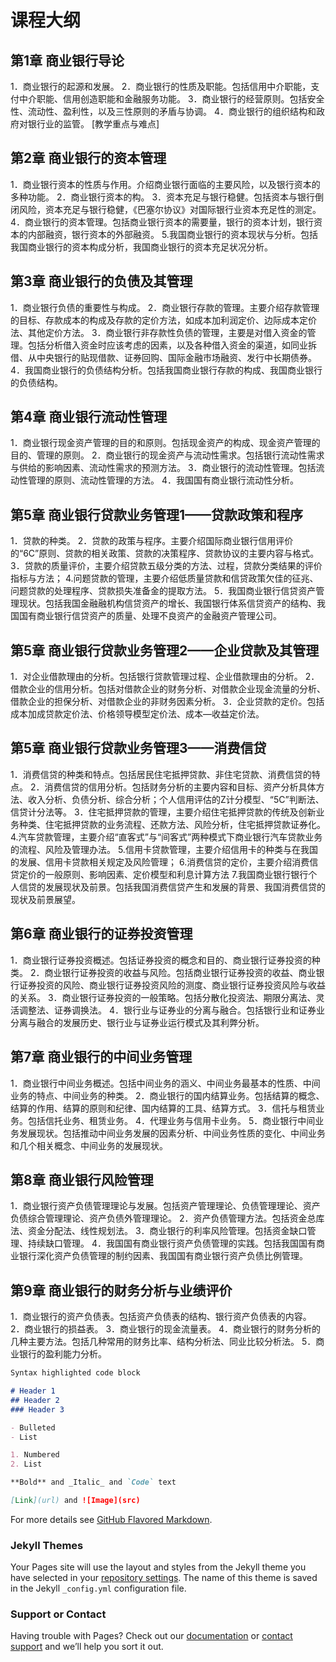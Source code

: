 # 课程大纲


## 第1章   商业银行导论
 
1．商业银行的起源和发展。
2．商业银行的性质及职能。包括信用中介职能，支付中介职能、信用创造职能和金融服务功能。
3．商业银行的经营原则。包括安全性、流动性、盈利性，以及三性原则的矛盾与协调。
4．商业银行的组织结构和政府对银行业的监管。
[教学重点与难点]

## 第2章   商业银行的资本管理

1．商业银行资本的性质与作用。介绍商业银行面临的主要风险，以及银行资本的多种功能。
2．商业银行资本的构。
3．资本充足与银行稳健。包括资本与银行倒闭风险，资本充足与银行稳健，《巴塞尔协议》对国际银行业资本充足性的测定。
4．商业银行的资本管理。包括商业银行资本的需要量，银行的资本计划，银行资本的内部融资，银行资本的外部融资。
5.我国商业银行的资本现状与分析。包括我国商业银行的资本构成分析，我国商业银行的资本充足状况分析。

## 第3章   商业银行的负债及其管理

1．商业银行负债的重要性与构成。
2．商业银行存款的管理。主要介绍存款管理的目标、存款成本的构成及存款的定价方法，如成本加利润定价、边际成本定价法、其他定价方法。
3．商业银行非存款性负债的管理，主要是对借入资金的管理。包括分析借入资金时应该考虑的因素，以及各种借入资金的渠道，如同业拆借、从中央银行的贴现借款、证券回购、国际金融市场融资、发行中长期债券。
4．我国商业银行的负债结构分析。包括我国商业银行存款的构成、我国商业银行的负债结构。

## 第4章   商业银行流动性管理

1．商业银行现金资产管理的目的和原则。包括现金资产的构成、现金资产管理的目的、管理的原则。
2．商业银行的现金资产与流动性需求。包括银行流动性需求与供给的影响因素、流动性需求的预测方法。
3．商业银行的流动性管理。包括流动性管理的原则、流动性管理的方法。
4．我国国有商业银行流动性分析。

## 第5章   商业银行贷款业务管理1——贷款政策和程序

1．贷款的种类。
2．贷款的政策与程序。主要介绍国际商业银行信用评价的“6C”原则、贷款的相关政策、贷款的决策程序、贷款协议的主要内容与格式。
3．贷款的质量评价，主要介绍贷款五级分类的方法、过程，贷款分类结果的评价指标与方法；
4.问题贷款的管理，主要介绍低质量贷款和信贷政策欠佳的征兆、问题贷款的处理程序、贷款损失准备金的提取方法。
5．我国商业银行信贷资产管理现状。包括我国金融融机构信贷资产的增长、我国银行体系信贷资产的结构、我国国有商业银行信贷资产的质量、处理不良资产的金融资产管理公司。

## 第5章   商业银行贷款业务管理2——企业贷款及其管理

1．对企业借款理由的分析。包括银行贷款管理过程、企业借款理由的分析。
2．借款企业的信用分析。包括对借款企业的财务分析、对借款企业现金流量的分析、借款企业的担保分析、对借款企业的非财务因素分析。
3．企业贷款的定价。包括成本加成贷款定价法、价格领导模型定价法、成本—收益定价法。

## 第5章   商业银行贷款业务管理3——消费信贷

1．消费信贷的种类和特点。包括居民住宅抵押贷款、非住宅贷款、消费信贷的特点。
2．消费信贷的信用分析。包括财务分析的主要内容和目标、资产分析具体方法、收入分析、负债分析、综合分析；个人信用评估的Z计分模型、“5C”判断法、信贷计分法等。
3．住宅抵押贷款的管理，主要介绍住宅抵押贷款的传统及创新业务种类、住宅抵押贷款的业务流程、还款方法、风险分析，住宅抵押贷款证券化。
4.汽车贷款管理，主要介绍“直客式”与“间客式”两种模式下商业银行汽车贷款业务的流程、风险及管理办法。
5.信用卡贷款管理，主要介绍信用卡的种类与在我国的发展、信用卡贷款相关规定及风险管理；
6.消费信贷的定价，主要介绍消费信贷定价的一般原则、影响因素、定价模型和利息计算方法
7.我国商业银行银行个人信贷的发展现状及前景。包括我国消费信贷产生和发展的背景、我国消费信贷的现状及前景展望。

## 第6章   商业银行的证券投资管理

1．商业银行证券投资概述。包括证券投资的概念和目的、商业银行证券投资的种类。
2．商业银行证券投资的收益与风险。包括商业银行证券投资的收益、商业银行证券投资的风险、商业银行证券投资风险的测度、商业银行证券投资风险与收益的关系。
3．商业银行证券投资的一般策略。包括分散化投资法、期限分离法、灵活调整法、证券调换法。
4．银行业与证券业的分离与融合。包括银行业和证券业分离与融合的发展历史、银行业与证券业运行模式及其利弊分析。

## 第7章   商业银行的中间业务管理

1．商业银行中间业务概述。包括中间业务的涵义、中间业务最基本的性质、中间业务的特点、中间业务的种类。
2．商业银行的国内结算业务。包括结算的概念、结算的作用、结算的原则和纪律、国内结算的工具、结算方式。
3．信托与租赁业务。包括信托业务、租赁业务。
4．代理业务与信用卡业务。
5．商业银行中间业务发展现状。包括推动中间业务发展的因素分析、中间业务性质的变化、中间业务和几个相关概念、中间业务的发展现状。

## 第8章   商业银行风险管理

1．商业银行资产负债管理理论与发展。包括资产管理理论、负债管理理论、资产负债综合管理理论、资产负债外管理理论。
2．资产负债管理方法。包括资金总库法、资金分配法、线性规划法。
3．商业银行的利率风险管理。包括资金缺口管理、持续缺口管理。
4．我国国有商业银行资产负债管理的实践。包括我国国有商业银行深化资产负债管理的制约因素、我国国有商业银行资产负债比例管理。

## 第9章   商业银行的财务分析与业绩评价

1．商业银行的资产负债表。包括资产负债表的结构、银行资产负债表的内容。
2．商业银行的损益表。
3．商业银行的现金流量表。
4．商业银行的财务分析的几种主要方法。包括几种常用的财务比率、结构分析法、同业比较分析法。
5．商业银行的盈利能力分析。



```markdown
Syntax highlighted code block

# Header 1
## Header 2
### Header 3

- Bulleted
- List

1. Numbered
2. List

**Bold** and _Italic_ and `Code` text

[Link](url) and ![Image](src)
```

For more details see [GitHub Flavored Markdown](https://guides.github.com/features/mastering-markdown/).

### Jekyll Themes

Your Pages site will use the layout and styles from the Jekyll theme you have selected in your [repository settings](https://github.com/qiufei/banking/settings). The name of this theme is saved in the Jekyll `_config.yml` configuration file.

### Support or Contact

Having trouble with Pages? Check out our [documentation](https://help.github.com/categories/github-pages-basics/) or [contact support](https://github.com/contact) and we’ll help you sort it out.
